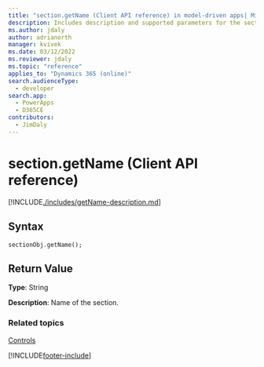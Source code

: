 ```yaml
---
title: "section.getName (Client API reference) in model-driven apps| MicrosoftDocs"
description: Includes description and supported parameters for the section.getName method.
ms.author: jdaly
author: adrianorth
manager: kvivek
ms.date: 03/12/2022
ms.reviewer: jdaly
ms.topic: "reference"
applies_to: "Dynamics 365 (online)"
search.audienceType: 
  - developer
search.app: 
  - PowerApps
  - D365CE
contributors:
  - JimDaly
---
```

# section.getName (Client API reference)



[!INCLUDE[./includes/getName-description.md](./includes/getName-description.md)]

## Syntax

`sectionObj.getName();`

## Return Value

**Type**: String

**Description**: Name of the section.

### Related topics

[Controls](../controls.md)



[!INCLUDE[footer-include](../../../../../includes/footer-banner.md)]